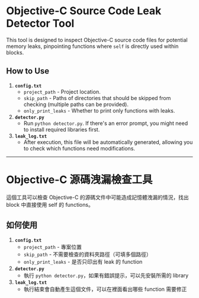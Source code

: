 # Objective-C Source Code Leak Detector Tool

This tool is designed to inspect Objective-C source code files for potential memory leaks, pinpointing functions where `self` is directly used within blocks.

## How to Use

1. **`config.txt`** 
    - `project_path` - Project location.
    - `skip_path` - Paths of directories that should be skipped from checking (multiple paths can be provided).
    - `only_print_leaks` - Whether to print only functions with leaks.
2. **`detector.py`** 
    - Run `python detector.py`. If there's an error prompt, you might need to install required libraries first.
3. **`leak_log.txt`** 
    - After execution, this file will be automatically generated, allowing you to check which functions need modifications.

---
# Objective-C 源碼洩漏檢查工具

這個工具可以檢查 Objective-C 的源碼文件中可能造成記憶體洩漏的情況，找出 block 中直接使用 self 的 functions。

## 如何使用
1. **`config.txt`** 
    - `project_path` - 專案位置
    - `skip_path` - 不需要檢查的資料夾路徑（可填多個路徑）
    - `only_print_leaks` - 是否只印出有 leak 的 function
2. **`detector.py`** 
    - 執行 `python detector.py`，如果有錯誤提示，可以先安裝所需的 library
3. **`leak_log.txt`** 
    - 執行結束會自動產生這個文件，可以在裡面看出哪些 function 需要修正